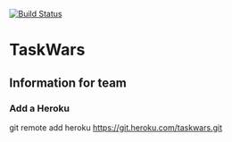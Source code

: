 [![Build Status](https://travis-ci.com/OriaTori/TaskWars.svg?branch=master)](https://travis-ci.com/OriaTori/TaskWars)

# TaskWars

## Information for team

### Add a Heroku

 git remote add heroku <https://git.heroku.com/taskwars.git>
